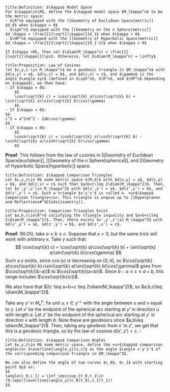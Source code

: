```ad-Definition
title:Definition: $\kappa$ Model Space
For $\kappa\in\R$, define the $\kappa$ model space $M_\kappa^n$ to be the metric space:
- $\R^n$ equipped with the [[Geometry of Euclidean Space|metric]] $d_0$ when $\kappa = 0$
- $\sph^n$ equipped with the [[Geometry on the n Sphere|metric]] $d_\kappa = \frac{1}{\sqrt{|\kappa|}}d_1$ when $\kappa > 0$
- $\HP^n$ equipped with the [[Geometry of Hyperbolic Space|metric]] $d_\kappa = \frac{1}{\sqrt{|\kappa|}}d_{-1}$ when $\kappa < 0$

If $\kappa >0$, then set $\diam(M_\kappa^n) = \frac{1}{\sqrt{|\kappa|}}\pi$. Otherwise, let $\diam(M_\kappa^n) = \infty$
```
```ad-Proposition
title:Proposition: Law of Cosines
let $x,y,z \in M_\kappa^n$ be a geodesic triangle in $M_\kappa^n$ with $d(x,y) = a$, $d(y,z) = b$, and $d(z,x) = c$, and $\gamma$ is the angle $\angle xyz$ (defined in $\sph^n$, $\R^n$, and $\HP^n$ depending on $\kappa$), we then have:
- If $\kappa > 0$:
	$$
	\cos(\sqrt{k} c) = \cos(\sqrt{k} a)\cos(\sqrt{k} b) + \sin(\sqrt{k} a)\sin(\sqrt{k} b)\cos(\gamma)
	$$
- If $\kappa = 0$:
$$
c^2 = a^2+b^2 - 2ab\cos(\gamma)
$$
- If $\kappa < 0$:
	$$
	\cosh(\sqrt{k} c) = \cosh(\sqrt{k} a)\cosh(\sqrt{k} b) - \sinh(\sqrt{k} a)\sinh(\sqrt{k} b)\cos(\gamma)
	$$
```
__Proof__: This follows from the law of cosines in [[Geometry of Euclidean Space|euclidean]], [[Geometry of the n Sphere|spherical]], and [[Geometry of Hyperbolic Space|hyperbolic]] space.
```ad-Definition
title:Definition: $\kappa$ Comparison Triangles
Let $x,y,z\in M$ some metric space $(M,d)$ with $d(x,y) = a$, $d(z,y) = b$, and $d(z,x) = c$ such that $a+b+c\leq 2\diam(M_\kappa^2)$. Then, let $x',y',z'\in M_\kappa^2$ with $d(x',y') = a$, $d(z',y') = b$, and $d(z',x') = c$. Such a triangle $x'y'z'$ is called a  <u>$\kappa$ Comparison Triangle</u>. This triangle is unqiue up to [[Hyperplanes and Reflections#^d21a1e|isometry]].
```

```ad-Proposition
title:Proposition: Comparison Triangles Exist
Let $a,b,c\in\R^+$ satisfying the triangle inquality and $a+b+c\leq 2\diam(M_\kappa^2)$. Then, there exists $x',y',z'\in M_\kappa^2$ with $d(x',y') = a$, $d(z',y') = b$, and $d(z',x') = c$.
```
__Proof__: WLOG, take $a\leq b\leq c$. Suppose that $\kappa > 0$, but the same trick will work with arbitrary $\kappa$. Take $\gamma$ such that:
$$
	\cos(\sqrt{k} c) = \cos(\sqrt{k} a)\cos(\sqrt{k} b) + \sin(\sqrt{k} a)\sin(\sqrt{k} b)\cos(\gamma)
$$
Such a $\gamma$ exists, since $\cos(\gamma)$ is decreasing on $[0,\pi]$, so  $\cos(\sqrt{k} a)\cos(\sqrt{k} b)+\sin(\sqrt{k} a)\sin(\sqrt{k} b)\cos(\gamma)$ goes from $\cos(\sqrt{k}(b-a))$ to $\cos(\sqrt{k}(a+b))$. Since $b-a \leq c \leq a+b$, this range includes $\cos(\sqrt{k}(c))$.

We also have that $2c \leq a+b+c \leq 2\diam(M_\kappa^2)$, so $a,b,c\leq \diam(M_\kappa^2)$. 

Take any $y'$ in $M_\kappa^n$, fix unit $u,v\in y'^\perp$ with the angle between $u$ and $v$ equal to $\gamma$. Let $x'$ be the endpoint of the spherical arc starting at $y'$ in direction $u$ with length $a$.  Let $z'$ be the endpoint of the spherical arc starting at $y'$ in direction $v$ with length $b$. Note these are geodesics since $a,b\leq \diam(M_\kappa^2)$. Then, taking any geodesic from $x'$ to $z'$, we get that this is a geodesic triangle, so by the law of cosines $d(x',z')=c$. $\square$


```ad-Definition
title:Definition: $\kappa$ Comparison Angles
Let $x,y,z\in M$ some metric space, define the <u>$\kappa$ comparison angle</u> $\overline{\angle_y}(x,z)$ as the angle $\angle x'y'z'$ of the corrisponding comparison triangle in $M_\kappa^2$.

We can also define the angle of two curves $c_0$, $c_1$ with starting point $y$ as:
$$
\angle(c_0,c_1) = \inf_\eps\sup_{t_0,t_1\in (0,\eps)}\overline{\angle_y}(c_0(t_0),c_1(t_1))
$$
``` 



